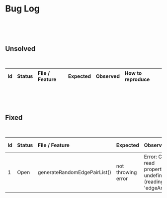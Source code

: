 # **Bug Log**
<br>
<br>
<br>

## **Unsolved**
<br>

|Id |Status |File / Feature               |Expected           |Observed                                   |How to reproduce |
|:--|:------|:----------------------------|:------------------|:------------------------------------------|:----------------|


<br>
<br>
<br>

## **Fixed**
<br>

|Id |Status |File / Feature |Expected |Observed |How to reproduce |
|:--|:------|:--------------|:--------|:--------|:----------------|
|1  |Open   |generateRandomEdgePairList() |not throwing error |Error: Cannot read properties of undefined (reading 'edgeAmount') | happens occasionally when recursive edges are forbidden